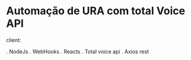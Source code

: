 # Automação de URA com total Voice API

client:

. NodeJs
. WebHooks
. Reacts
. Total voice api
. Axios rest
